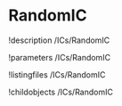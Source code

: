 <!-- MOOSE Documentation Stub: Remove this when content is added. -->

# RandomIC
!description /ICs/RandomIC

!parameters /ICs/RandomIC

!listingfiles /ICs/RandomIC

!childobjects /ICs/RandomIC
